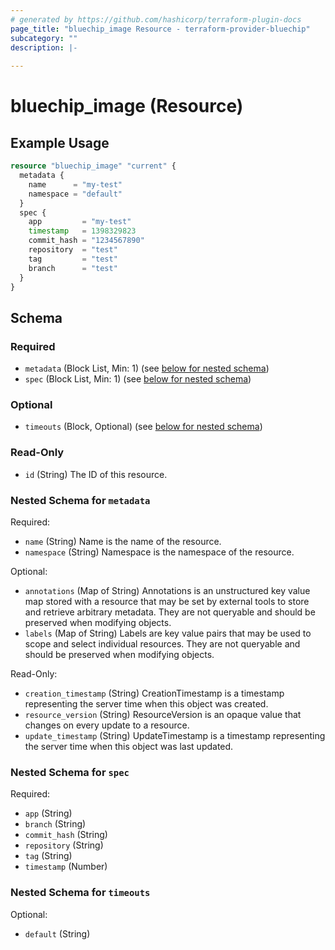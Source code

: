 ```yaml
---
# generated by https://github.com/hashicorp/terraform-plugin-docs
page_title: "bluechip_image Resource - terraform-provider-bluechip"
subcategory: ""
description: |-
  
---
```


# bluechip_image (Resource)



## Example Usage

```terraform
resource "bluechip_image" "current" {
  metadata {
    name      = "my-test"
    namespace = "default"
  }
  spec {
    app         = "my-test"
    timestamp   = 1398329823
    commit_hash = "1234567890"
    repository  = "test"
    tag         = "test"
    branch      = "test"
  }
}
```

<!-- schema generated by tfplugindocs -->
## Schema

### Required

- `metadata` (Block List, Min: 1) (see [below for nested schema](#nestedblock--metadata))
- `spec` (Block List, Min: 1) (see [below for nested schema](#nestedblock--spec))

### Optional

- `timeouts` (Block, Optional) (see [below for nested schema](#nestedblock--timeouts))

### Read-Only

- `id` (String) The ID of this resource.

<a id="nestedblock--metadata"></a>
### Nested Schema for `metadata`

Required:

- `name` (String) Name is the name of the resource.
- `namespace` (String) Namespace is the namespace of the resource.

Optional:

- `annotations` (Map of String) Annotations is an unstructured key value map stored with a resource that may be set by external tools to store and retrieve arbitrary metadata. They are not queryable and should be preserved when modifying objects.
- `labels` (Map of String) Labels are key value pairs that may be used to scope and select individual resources. They are not queryable and should be preserved when modifying objects.

Read-Only:

- `creation_timestamp` (String) CreationTimestamp is a timestamp representing the server time when this object was created.
- `resource_version` (String) ResourceVersion is an opaque value that changes on every update to a resource.
- `update_timestamp` (String) UpdateTimestamp is a timestamp representing the server time when this object was last updated.


<a id="nestedblock--spec"></a>
### Nested Schema for `spec`

Required:

- `app` (String)
- `branch` (String)
- `commit_hash` (String)
- `repository` (String)
- `tag` (String)
- `timestamp` (Number)


<a id="nestedblock--timeouts"></a>
### Nested Schema for `timeouts`

Optional:

- `default` (String)
